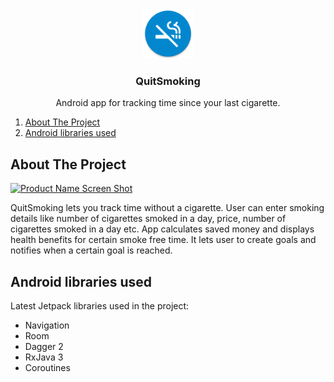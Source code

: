 <!-- PROJECT LOGO -->
<br />
<p align="center">
  <img src="images/logo.png" alt="Logo" width="80" height="80">
  <h3 align="center">QuitSmoking</h3>
  <p align="center">Android app for tracking time since your last cigarette.</p>
</p>

<!-- TABLE OF CONTENTS -->
<ol>
  <li><a href="#about-the-project">About The Project</a></li>
  <li><a href="#android-libraries-used">Android libraries used</a></li>
</ol>

<!-- ABOUT THE PROJECT -->
## About The Project

[![Product Name Screen Shot][product-screenshot]](https://example.com)

QuitSmoking lets you track time without a cigarette. User can enter smoking details like number of cigarettes smoked in a day, price, number of cigarettes smoked in a day etc. 
App calculates saved money and displays health benefits for certain smoke free time. It lets user to create goals and notifies when a certain goal is reached.

## Android libraries used

Latest Jetpack libraries used in the project:

* Navigation
* Room
* Dagger 2
* RxJava 3
* Coroutines

<!-- MARKDOWN LINKS & IMAGES -->
[product-screenshot]: images/screenshot.png
